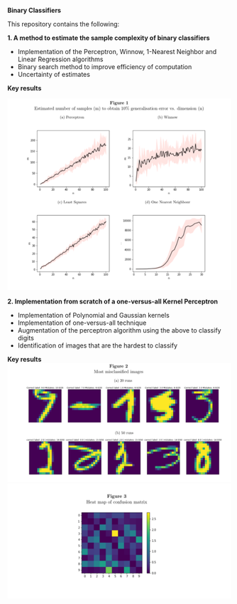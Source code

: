 **Binary Classifiers**

This repository contains the following: 

**1. A method to estimate the sample complexity of binary classifiers**

- Implementation of the Perceptron, Winnow, 1-Nearest Neighbor and Linear Regression algorithms
- Binary search method to improve efficiency of computation
- Uncertainty of estimates

**Key results**

![Alt Text](https://github.com/christinakouridi/binaryClassifiers/blob/master/figures/figure1_sample_complexity.png)


**2. Implementation from scratch of a one-versus-all Kernel Perceptron**

- Implementation of Polynomial and Gaussian kernels
- Implementation of one-versus-all technique
- Augmentation of the perceptron algorithm using the above to classify digits
- Identification of images that are the hardest to classify

**Key results**
![Alt Text](https://github.com/christinakouridi/binaryClassifiers/blob/master/figures/figure2_worst_images.png)
![Alt Text](https://github.com/christinakouridi/binaryClassifiers/blob/master/figures/figure3_confusion_matrix.png)
